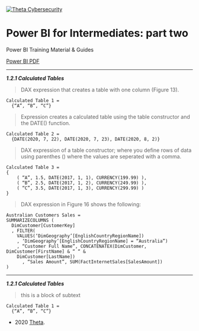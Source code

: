 <a href="https://www.theta.co.nz/solutions/cyber-security/">
<img src="https://avatars0.githubusercontent.com/u/2897191?s=70&v=4" 
title="Theta Cybersecurity" alt="Theta Cybersecurity">
</a>

<!-- project title -->
<!-- first.last@theta.co.nz -->
<!-- development/test/production -->

# Power BI for Intermediates: part two

Power BI Training Material & Guides

<!---add link to the power BI pdf -->
[Power BI PDF](https://theta.co.nz/cyber) 

---
***1.2.1 Calculated Tables***

> DAX expression that creates a table with one column (Figure 13). 

    Calculated Table 1 =
      {“A”, “B”, “C”}
      
> Expression creates a calculated table using the table constructor and the DATE() function.

    Calculated Table 2 =
      {DATE(2020, 7, 22), DATE(2020, 7, 23), DATE(2020, 8, 2)}
      
> DAX expression of a table constructor; where you define rows of data using parenthes () where the values are seperated with a comma. 

    Calculated Table 3 =
    {
        ( “A”, 1.5, DATE(2017, 1, 1), CURRENCY(199.99) ),       
        ( “B”, 2.5, DATE(2017, 1, 2), CURRENCY(249.99) ),      
        ( “C”, 3.5, DATE(2017, 1, 3), CURRENCY(299.99) )
    }

> DAX expression in Figure 16 shows the following:
    
    Australian Customers Sales =
    SUMMARIZECOLUMNS (
      DimCustomer[CustomerKey]
      , FILTER(
        VALUES(‘DimGeography’[EnglishCountryRegionName])
        , ‘DimGeography’[EnglishCountryRegionName] = “Australia”)
        , “Customer Full Name”, CONCATENATEX(DimCustomer, DimCustomer[FirstName] & “ “ &
        DimCustomer[LastName])
          , “Sales Amount”, SUM(FactInternetSales[SalesAmount]) 
    )


---

***1.2.1 Calculated Tables***

> this is a block of subtext

    Calculated Table 1 =
      {“A”, “B”, “C”}


- 2020 <a href="https://www.theta.co.nz" target="_blank">Theta</a>.
